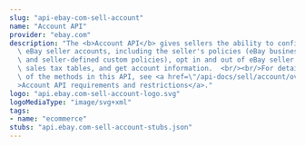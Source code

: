 ```yaml
---
slug: "api-ebay-com-sell-account"
name: "Account API"
provider: "ebay.com"
description: "The <b>Account API</b> gives sellers the ability to configure their\
  \ eBay seller accounts, including the seller's policies (eBay business policies\
  \ and seller-defined custom policies), opt in and out of eBay seller programs, configure\
  \ sales tax tables, and get account information.  <br/><br/>For details on the availability\
  \ of the methods in this API, see <a href=\"/api-docs/sell/account/overview.html#requirements\"\
  >Account API requirements and restrictions</a>."
logo: "api.ebay.com-sell-account-logo.svg"
logoMediaType: "image/svg+xml"
tags:
- name: "ecommerce"
stubs: "api.ebay.com-sell-account-stubs.json"
---
```

